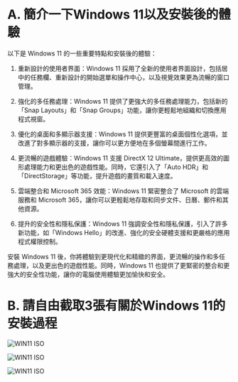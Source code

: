 # A. 簡介一下Windows 11以及安裝後的體驗

以下是 Windows 11 的一些重要特點和安裝後的體驗：<br>

1. 重新設計的使用者界面：Windows 11 採用了全新的使用者界面設計，包括居中的任務欄、重新設計的開始選單和操作中心，以及視覺效果更為流暢的窗口管理。

2. 強化的多任務處理：Windows 11 提供了更強大的多任務處理能力，包括新的「Snap Layouts」和「Snap Groups」功能，讓你更輕鬆地組織和切換應用程式視窗。

3. 優化的桌面和多顯示器支援：Windows 11 提供更豐富的桌面個性化選項，並改進了對多顯示器的支援，讓你可以更方便地在多個螢幕間進行工作。

4. 更流暢的遊戲體驗：Windows 11 支援 DirectX 12 Ultimate，提供更高效的圖形處理能力和更出色的遊戲性能。同時，它還引入了「Auto HDR」和「DirectStorage」等功能，提升遊戲的畫質和載入速度。

5. 雲端整合和 Microsoft 365 效能：Windows 11 緊密整合了 Microsoft 的雲端服務和 Microsoft 365，讓你可以更輕鬆地存取和同步文件、日曆、郵件和其他資源。

6. 提升的安全性和隱私保護：Windows 11 強調安全性和隱私保護，引入了許多新功能，如「Windows Hello」的改進、強化的安全硬體支援和更嚴格的應用程式權限控制。

安裝 Windows 11 後，你將體驗到更現代化和精緻的界面，更流暢的操作和多任務處理，以及更出色的遊戲性能。同時，Windows 11 也提供了更緊密的整合和更強大的安全性功能，讓你的電腦使用體驗更加愉快和安全。

# B. 請自由截取3張有關於Windows 11的安裝過程

![WIN11 ISO](https://mrmad.com.tw/wp-content/uploads/2021/06/microsoft-windows-11-iso-download-1.jpg)

![WIN11 ISO](https://mrmad.com.tw/wp-content/uploads/2021/06/microsoft-windows-11-iso-download-4.jpg)

![WIN11 ISO](https://mrmad.com.tw/wp-content/uploads/2021/06/microsoft-windows-11-iso-download-6.jpg)

